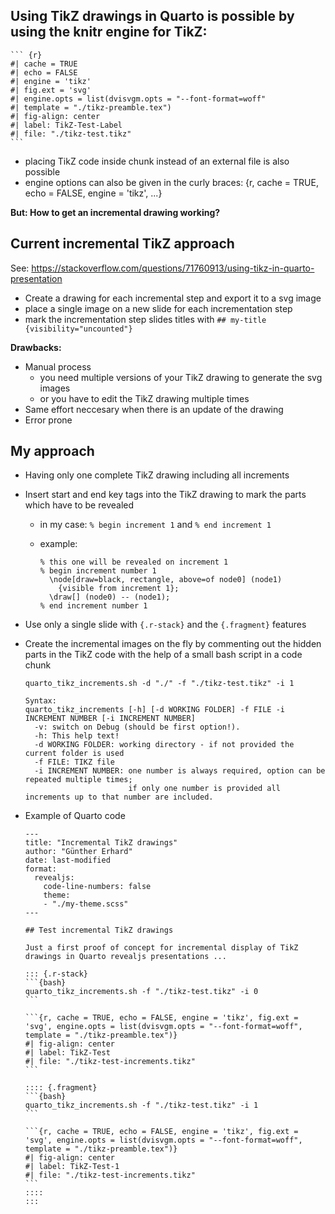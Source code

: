 ## Using TikZ drawings in Quarto is possible by using the knitr engine for TikZ:

````         
``` {r}
#| cache = TRUE
#| echo = FALSE
#| engine = 'tikz'
#| fig.ext = 'svg'
#| engine.opts = list(dvisvgm.opts = "--font-format=woff"
#| template = "./tikz-preamble.tex")
#| fig-align: center
#| label: TikZ-Test-Label
#| file: "./tikz-test.tikz"
```
````

-   placing TikZ code inside chunk instead of an external file is also possible
-   engine options can also be given in the curly braces: {r, cache = TRUE, echo = FALSE, engine = 'tikz', ...}

**But: How to get an incremental drawing working?**

## Current incremental TikZ approach

See: <https://stackoverflow.com/questions/71760913/using-tikz-in-quarto-presentation>

-   Create a drawing for each incremental step and export it to a svg image
-   place a single image on a new slide for each incrementation step
-   mark the incrementation step slides titles with `## my-title {visibility="uncounted"}`

**Drawbacks:**

-   Manual process
    -   you need multiple versions of your TikZ drawing to generate the svg images
    -   or you have to edit the TikZ drawing multiple times
-   Same effort neccesary when there is an update of the drawing
-   Error prone

## My approach

- Having only one complete TikZ drawing including all increments
- Insert start and end key tags into the TikZ drawing to mark the parts which have to be revealed
    - in my case: `% begin increment 1` and `% end increment 1`
    - example:

        ```
        % this one will be revealed on increment 1
        % begin increment number 1
          \node[draw=black, rectangle, above=of node0] (node1)
            {visible from increment 1};
          \draw[] (node0) -- (node1);
        % end increment number 1
       ```
- Use only a single slide with `{.r-stack}` and the `{.fragment}` features
- Create the incremental images on the fly by commenting out the hidden parts in the TikZ code with the help of a small bash script in a code chunk
  ```{bash}
  quarto_tikz_increments.sh -d "./" -f "./tikz-test.tikz" -i 1
  ```

  ``` 
  Syntax:
  quarto_tikz_increments [-h] [-d WORKING FOLDER] -f FILE -i INCREMENT NUMBER [-i INCREMENT NUMBER]
    -v: switch on Debug (should be first option!).
    -h: This help text!
    -d WORKING FOLDER: working directory - if not provided the current folder is used
    -f FILE: TIKZ file 
    -i INCREMENT NUMBER: one number is always required, option can be repeated multiple times;
                         if only one number is provided all increments up to that number are included.
  ```

- Example of Quarto code
  
  ````
  ---
  title: "Incremental TikZ drawings"
  author: "Günther Erhard"
  date: last-modified
  format: 
    revealjs:
      code-line-numbers: false
      theme: 
      - "./my-theme.scss"
  ---

  ## Test incremental TikZ drawings

  Just a first proof of concept for incremental display of TikZ drawings in Quarto revealjs presentations ...

  ::: {.r-stack}
  ```{bash}
  quarto_tikz_increments.sh -f "./tikz-test.tikz" -i 0
  ```

  ```{r, cache = TRUE, echo = FALSE, engine = 'tikz', fig.ext = 'svg', engine.opts = list(dvisvgm.opts = "--font-format=woff", template = "./tikz-preamble.tex")}
  #| fig-align: center
  #| label: TikZ-Test
  #| file: "./tikz-test-increments.tikz"
  ```

  :::: {.fragment}
  ```{bash}
  quarto_tikz_increments.sh -f "./tikz-test.tikz" -i 1
  ```

  ```{r, cache = TRUE, echo = FALSE, engine = 'tikz', fig.ext = 'svg', engine.opts = list(dvisvgm.opts = "--font-format=woff", template = "./tikz-preamble.tex")}
  #| fig-align: center
  #| label: TikZ-Test-1
  #| file: "./tikz-test-increments.tikz"
  ```
  ::::
  :::
  ````
